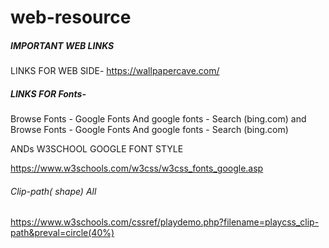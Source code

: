 # web-resource


##### IMPORTANT WEB LINKS
LINKS FOR WEB SIDE-  https://wallpapercave.com/

##### LINKS FOR Fonts-  
Browse Fonts - Google Fonts
And 
google fonts - Search (bing.com)
and
Browse Fonts - Google Fonts
And
google fonts - Search (bing.com)

ANDs
W3SCHOOL GOOGLE FONT STYLE

https://www.w3schools.com/w3css/w3css_fonts_google.asp

###### Clip-path( shape) All 
https://www.w3schools.com/cssref/playdemo.php?filename=playcss_clip-path&preval=circle(40%)


	


